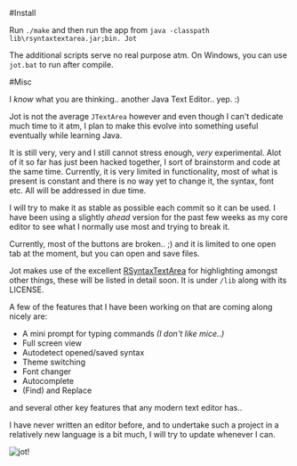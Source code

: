 #Install

Run `./make` and then run the app from `java -classpath lib\rsyntaxtextarea.jar;bin. Jot`

The additional scripts serve no real purpose atm. On Windows, you can use `jot.bat` to run after compile.


#Misc

I *know* what you are thinking.. another Java Text Editor.. yep. :)

Jot is not the average `JTextArea` however and even though I can't dedicate much time to it atm, I plan to make this evolve into something useful eventually while learning Java.

It is still very, very and I still cannot stress enough, *very* experimental. 
Alot of it so far has just been hacked together, I sort of brainstorm and code at the same time.
Currently, it is very limited in functionality, most of what is present is constant and there is no way yet to change it,
the syntax, font etc. All will be addressed in due time.

I will try to make it as stable as possible each commit so it can be used.
I have been using a slightly *ahead* version for the past few weeks as my core editor to see what I normally use most and trying to break it.

Currently, most of the buttons are broken.. ;) and it is limited to one open tab at the moment, but you can open and save files.

Jot makes use of the excellent [RSyntaxTextArea](http://fifesoft.com/rsyntaxtextarea/) for highlighting amongst other things, these will be listed in detail soon.
It is under `/lib` along with its LICENSE.

A few of the features that I have been working on that are coming along nicely are:
- A mini prompt for typing commands *(I don't like mice..)*
- Full screen view
- Autodetect opened/saved syntax
- Theme switching
- Font changer
- Autocomplete
- (Find) and Replace

and several other key features that any modern text editor has..

I have never written an editor before, and to undertake such a project in a relatively new language is a bit much, I will try to update whenever I can.

![jot!](http://f.cl.ly/items/1y430J3E3T2T243E3705/jotgui.png)
